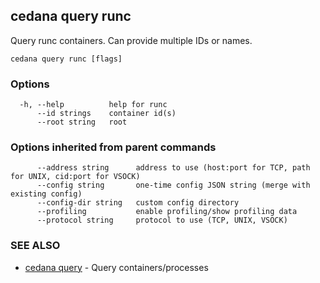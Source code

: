 ## cedana query runc

Query runc containers. Can provide multiple IDs or names.

```
cedana query runc [flags]
```

### Options

```
  -h, --help          help for runc
      --id strings    container id(s)
      --root string   root
```

### Options inherited from parent commands

```
      --address string      address to use (host:port for TCP, path for UNIX, cid:port for VSOCK)
      --config string       one-time config JSON string (merge with existing config)
      --config-dir string   custom config directory
      --profiling           enable profiling/show profiling data
      --protocol string     protocol to use (TCP, UNIX, VSOCK)
```

### SEE ALSO

* [cedana query](cedana_query.md)	 - Query containers/processes

